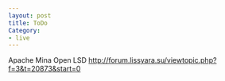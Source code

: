 ```yaml
---
layout: post
title: ToDo
Category:
- live
---
```

Apache Mina
Open LSD
http://forum.lissyara.su/viewtopic.php?f=3&t=20873&start=0